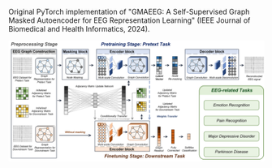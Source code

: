 Original PyTorch implementation of "GMAEEG: A Self-Supervised Graph Masked Autoencoder for EEG Representation Learning" (IEEE Journal of Biomedical and Health Informatics, 2024).

![](./GMAEEG.png)
